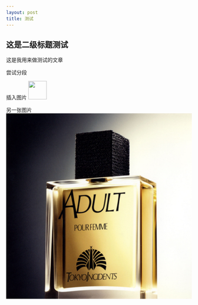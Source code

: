 ```yaml
---
layout: post
title: 测试
---
```


## 这是二级标题测试

这是我用来做测试的文章

尝试分段

插入图片
<img src="https://pic2.zhimg.com/v2-74d8a3fed0c141af26c3fcffbedb03b6_1200x500.jpg" width="50" height="50">

另一张图片
![adult](/images/Folder.png)


